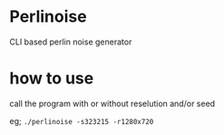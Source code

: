# Perlinoise
CLI based perlin noise generator


# how to use
call the program with or without reselution and/or seed

eg; `./perlinoise -s323215 -r1280x720`


